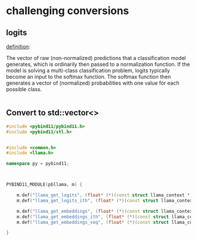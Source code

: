 # challenging conversions


## logits

[definition](https://developers.google.com/machine-learning/glossary/#logits):

The vector of raw (non-normalized) predictions that a classification model generates, which is ordinarily then passed to a normalization function. If the model is solving a multi-class classification problem, logits typically become an input to the softmax function. The softmax function then generates a vector of (normalized) probabilities with one value for each possible class.


```c++


```



## Convert to std::vector<>
```c++
#include <pybind11/pybind11.h>
#include <pybind11/stl.h>


#include <common.h>
#include <llama.h>

namespace py = pybind11;



PYBIND11_MODULE(pbllama, m) {

    m.def("llama_get_logits", (float* (*)(const struct llama_context *)) &llama_get_logits, "", py::arg("ctx"));
    m.def("llama_get_logits_ith", (float* (*)(const struct llama_context *, int32_t)) &llama_get_logits_ith, "", py::arg("ctx"), py::arg("i"));

    m.def("llama_get_embeddings", (float* (*)(const struct llama_context *)) &llama_get_embeddings, "", py::arg("ctx"));
    m.def("llama_get_embeddings_ith", (float* (*)(const struct llama_context *, int32_t)) &llama_get_embeddings_ith, "", py::arg("ctx"), py::arg("i"));
    m.def("llama_get_embeddings_seq", (float* (*)(const struct llama_context *, llama_seq_id)) &llama_get_embeddings_seq, "", py::arg("ctx"), py::arg("seq_id"));

}
```

